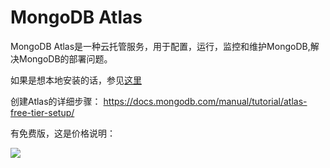# MongoDB Atlas

MongoDB Atlas是一种云托管服务，用于配置，运行，监控和维护MongoDB,解决MongoDB的部署问题。

如果是想本地安装的话，参见[这里](https://docs.mongodb.com/manual/installation/#tutorial-installation)


创建Atlas的详细步骤：
https://docs.mongodb.com/manual/tutorial/atlas-free-tier-setup/

有免费版，这是价格说明：

![](http://darouwan.com/wp-content/uploads/2018/11/2018112916212363.png)
